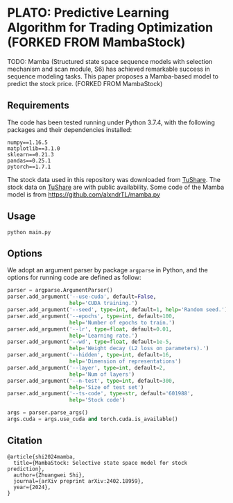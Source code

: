 # PLATO: Predictive Learning Algorithm for Trading Optimization (FORKED FROM MambaStock)

TODO:
Mamba (Structured state space sequence models with selection mechanism and scan module, S6) has achieved remarkable success in sequence modeling tasks. This paper proposes a Mamba-based model to predict the stock price. (FORKED FROM MambaStock)

## Requirements

The code has been tested running under Python 3.7.4, with the following packages and their dependencies installed:
```
numpy==1.16.5
matplotlib==3.1.0
sklearn==0.21.3
pandas==0.25.1
pytorch==1.7.1
```

The stock data used in this repository was downloaded from [TuShare](https://tushare.pro/). The stock data on [TuShare](https://tushare.pro/) are with public availability. Some code of the Mamba model is from https://github.com/alxndrTL/mamba.py

## Usage

```
python main.py
```

## Options

We adopt an argument parser by package  `argparse` in Python, and the options for running code are defined as follow:

```python
parser = argparse.ArgumentParser()
parser.add_argument('--use-cuda', default=False,
                    help='CUDA training.')
parser.add_argument('--seed', type=int, default=1, help='Random seed.')
parser.add_argument('--epochs', type=int, default=100,
                    help='Number of epochs to train.')
parser.add_argument('--lr', type=float, default=0.01,
                    help='Learning rate.')
parser.add_argument('--wd', type=float, default=1e-5,
                    help='Weight decay (L2 loss on parameters).')
parser.add_argument('--hidden', type=int, default=16,
                    help='Dimension of representations')
parser.add_argument('--layer', type=int, default=2,
                    help='Num of layers')
parser.add_argument('--n-test', type=int, default=300,
                    help='Size of test set')
parser.add_argument('--ts-code', type=str, default='601988',
                    help='Stock code')                    

args = parser.parse_args()
args.cuda = args.use_cuda and torch.cuda.is_available()
```

## Citation

```
@article{shi2024mamba,
  title={MambaStock: Selective state space model for stock prediction},
  author={Zhuangwei Shi},
  journal={arXiv preprint arXiv:2402.18959},
  year={2024},
}
```
